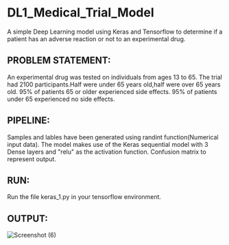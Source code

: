 # DL1_Medical_Trial_Model
A simple Deep Learning model using Keras and Tensorflow to determine if a patient has an adverse reaction or not to an experimental drug.

## PROBLEM STATEMENT:
An experimental drug was tested on individuals from ages 13 to 65.
The trial had 2100 participants.Half were under 65 years old,half were over 65 years old.
95% of patients 65 or older experienced side effects. 
95% of patients under 65 experienced no side effects. 


## PIPELINE:
Samples and lables have been generated using randint function(Numerical input data).
The model makes use of the Keras sequential model with 3 Dense layers and "relu" as the activation function.
Confusion matrix to represent output.

## RUN:
Run the file keras_1.py in your tensorflow environment.

 
## OUTPUT:
 ![Screenshot (6)](https://user-images.githubusercontent.com/49911931/64604572-05813680-d3e0-11e9-8572-5b0a98dcc491.png)

